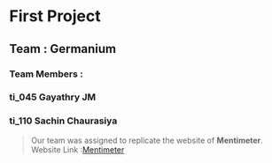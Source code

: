 # First Project
## Team : Germanium
### Team Members : 
###  ti_045 Gayathry JM 
###  ti_110 Sachin Chaurasiya

> Our team was assigned to replicate the website of **Mentimeter**.
> Website Link :[Mentimeter](https://www.mentimeter.com/)





